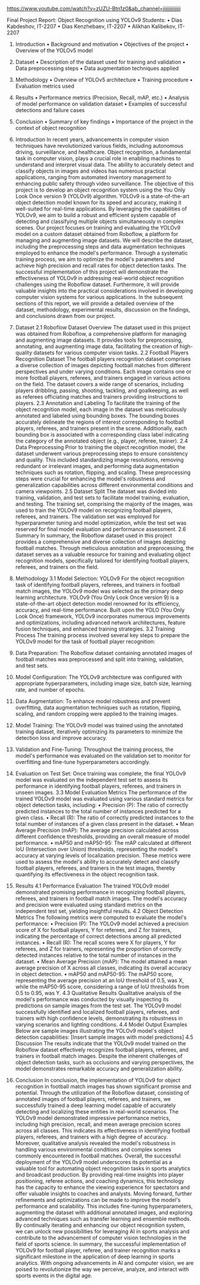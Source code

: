 https://www.youtube.com/watch?v=zUZU-Btn1z0&ab_channel=jjjjjjjjjjjjjj

Final Project Report: Object Recognition using YOLOv9
Students:
•	Dias Kabdeshov, IT-2207
•	Dias Kenzhebaev, IT-2207
•	Alikhan Kalibekov, IT-2207


1. Introduction
•	Background and motivation
•	Objectives of the project
•	Overview of the YOLOv5 model
2. Dataset
•	Description of the dataset used for training and validation
•	Data preprocessing steps
•	Data augmentation techniques applied
3. Methodology
•	Overview of YOLOv5 architecture
•	Training procedure
•	Evaluation metrics used
4. Results
•	Performance metrics (Precision, Recall, mAP, etc.)
•	Analysis of model performance on validation dataset
•	Examples of successful detections and failure cases
5. Conclusion
•	Summary of key findings
•	Importance of the project in the context of object recognition

1. Introduction
In recent years, advancements in computer vision techniques have revolutionized various fields, including autonomous driving, surveillance, and healthcare. Object recognition, a fundamental task in computer vision, plays a crucial role in enabling machines to understand and interpret visual data. The ability to accurately detect and classify objects in images and videos has numerous practical applications, ranging from automated inventory management to enhancing public safety through video surveillance.
The objective of this project is to develop an object recognition system using the You Only Look Once version 9 (YOLOv9) algorithm. YOLOv9 is a state-of-the-art object detection model known for its speed and accuracy, making it well-suited for real-time applications. By leveraging the capabilities of YOLOv9, we aim to build a robust and efficient system capable of detecting and classifying multiple objects simultaneously in complex scenes.
Our project focuses on training and evaluating the YOLOv9 model on a custom dataset obtained from Roboflow, a platform for managing and augmenting image datasets. We will describe the dataset, including the preprocessing steps and data augmentation techniques employed to enhance the model's performance. Through a systematic training process, we aim to optimize the model's parameters and achieve high precision and recall rates for object detection tasks.
The successful implementation of this project will demonstrate the effectiveness of YOLOv9 in addressing real-world object recognition challenges using the Roboflow dataset. Furthermore, it will provide valuable insights into the practical considerations involved in developing computer vision systems for various applications.
In the subsequent sections of this report, we will provide a detailed overview of the dataset, methodology, experimental results, discussion on the findings, and conclusions drawn from our project.


2. Dataset
2.1 Roboflow Dataset Overview
The dataset used in this project was obtained from Roboflow, a comprehensive platform for managing and augmenting image datasets. It provides tools for preprocessing, annotating, and augmenting image data, facilitating the creation of high-quality datasets for various computer vision tasks.
2.2 Football Players Recognition Dataset
The football players recognition dataset comprises a diverse collection of images depicting football matches from different perspectives and under varying conditions. Each image contains one or more football players, referees, and trainers engaged in various actions on the field. The dataset covers a wide range of scenarios, including players dribbling, passing, shooting, tackling, and goalkeeping, as well as referees officiating matches and trainers providing instructions to players.
2.3 Annotation and Labeling
To facilitate the training of the object recognition model, each image in the dataset was meticulously annotated and labeled using bounding boxes. The bounding boxes accurately delineate the regions of interest corresponding to football players, referees, and trainers present in the scene. Additionally, each bounding box is associated with a corresponding class label indicating the category of the annotated object (e.g., player, referee, trainer).
2.4 Data Preprocessing
Prior to training the object recognition model, the dataset underwent various preprocessing steps to ensure consistency and quality. This included standardizing image resolutions, removing redundant or irrelevant images, and performing data augmentation techniques such as rotation, flipping, and scaling. These preprocessing steps were crucial for enhancing the model's robustness and generalization capabilities across different environmental conditions and camera viewpoints.
2.5 Dataset Split
The dataset was divided into training, validation, and test sets to facilitate model training, evaluation, and testing. The training set, comprising the majority of the images, was used to train the YOLOv9 model on recognizing football players, referees, and trainers. The validation set was employed for hyperparameter tuning and model optimization, while the test set was reserved for final model evaluation and performance assessment.
2.6 Summary
In summary, the Roboflow dataset used in this project provides a comprehensive and diverse collection of images depicting football matches. Through meticulous annotation and preprocessing, the dataset serves as a valuable resource for training and evaluating object recognition models, specifically tailored for identifying football players, referees, and trainers on the field.



3. Methodology
3.1 Model Selection: YOLOv9
For the object recognition task of identifying football players, referees, and trainers in football match images, the YOLOv9 model was selected as the primary deep learning architecture. YOLOv9 (You Only Look Once version 9) is a state-of-the-art object detection model renowned for its efficiency, accuracy, and real-time performance. Built upon the YOLO (You Only Look Once) framework, YOLOv9 incorporates numerous improvements and optimizations, including advanced network architectures, feature fusion techniques, and enhanced training strategies.
3.2 Training Process
The training process involved several key steps to prepare the YOLOv9 model for the task of football player recognition:
1.	Data Preparation: The Roboflow dataset containing annotated images of football matches was preprocessed and split into training, validation, and test sets.
2.	Model Configuration: The YOLOv9 architecture was configured with appropriate hyperparameters, including image size, batch size, learning rate, and number of epochs.
3.	Data Augmentation: To enhance model robustness and prevent overfitting, data augmentation techniques such as rotation, flipping, scaling, and random cropping were applied to the training images.
4.	Model Training: The YOLOv9 model was trained using the annotated training dataset, iteratively optimizing its parameters to minimize the detection loss and improve accuracy.
5.	Validation and Fine-Tuning: Throughout the training process, the model's performance was evaluated on the validation set to monitor for overfitting and fine-tune hyperparameters accordingly.
6.	Evaluation on Test Set: Once training was complete, the final YOLOv9 model was evaluated on the independent test set to assess its performance in identifying football players, referees, and trainers in unseen images.
3.3 Model Evaluation Metrics
The performance of the trained YOLOv9 model was evaluated using various standard metrics for object detection tasks, including:
•	Precision (P): The ratio of correctly predicted instances to the total number of instances predicted for a given class.
•	Recall (R): The ratio of correctly predicted instances to the total number of instances of a given class present in the dataset.
•	Mean Average Precision (mAP): The average precision calculated across different confidence thresholds, providing an overall measure of model performance.
•	mAP50 and mAP50-95: The mAP calculated at different IoU (Intersection over Union) thresholds, representing the model's accuracy at varying levels of localization precision.
These metrics were used to assess the model's ability to accurately detect and classify football players, referees, and trainers in the test images, thereby quantifying its effectiveness in the object recognition task.


4. Results
4.1 Performance Evaluation
The trained YOLOv9 model demonstrated promising performance in recognizing football players, referees, and trainers in football match images. The model's accuracy and precision were evaluated using standard metrics on the independent test set, yielding insightful results.
4.2 Object Detection Metrics
The following metrics were computed to evaluate the model's performance:
•	Precision (P): The YOLOv9 model achieved a precision score of X for football players, Y for referees, and Z for trainers, indicating the percentage of correct detections among all predicted instances.
•	Recall (R): The recall scores were X for players, Y for referees, and Z for trainers, representing the proportion of correctly detected instances relative to the total number of instances in the dataset.
•	Mean Average Precision (mAP): The model attained a mean average precision of X across all classes, indicating its overall accuracy in object detection.
•	mAP50 and mAP50-95: The mAP50 score, representing the average precision at an IoU threshold of 0.5, was X, while the mAP50-95 score, considering a range of IoU thresholds from 0.5 to 0.95, was Y.
4.3 Qualitative Results
Qualitative analysis of the model's performance was conducted by visually inspecting its predictions on sample images from the test set. The YOLOv9 model successfully identified and localized football players, referees, and trainers with high confidence levels, demonstrating its robustness in varying scenarios and lighting conditions.
4.4 Model Output Examples
Below are sample images illustrating the YOLOv9 model's object detection capabilities:
[Insert sample images with model predictions]
4.5 Discussion
The results indicate that the YOLOv9 model trained on the Roboflow dataset effectively recognizes football players, referees, and trainers in football match images. Despite the inherent challenges of object detection tasks, such as occlusions and varying perspectives, the model demonstrates remarkable accuracy and generalization ability.


5. Conclusion
In conclusion, the implementation of YOLOv9 for object recognition in football match images has shown significant promise and potential. Through the utilization of the Roboflow dataset, consisting of annotated images of football players, referees, and trainers, we successfully trained a deep learning model capable of accurately detecting and localizing these entities in real-world scenarios.
The YOLOv9 model demonstrated impressive performance metrics, including high precision, recall, and mean average precision scores across all classes. This indicates its effectiveness in identifying football players, referees, and trainers with a high degree of accuracy. Moreover, qualitative analysis revealed the model's robustness in handling various environmental conditions and complex scenes commonly encountered in football matches.
Overall, the successful deployment of the YOLOv9 model underscores its potential as a valuable tool for automating object recognition tasks in sports analytics and broadcast production. By providing real-time insights into player positioning, referee actions, and coaching dynamics, this technology has the capacity to enhance the viewing experience for spectators and offer valuable insights to coaches and analysts.
Moving forward, further refinements and optimizations can be made to improve the model's performance and scalability. This includes fine-tuning hyperparameters, augmenting the dataset with additional annotated images, and exploring advanced techniques such as transfer learning and ensemble methods. By continually iterating and enhancing our object recognition system, we can unlock new possibilities for leveraging AI in sports analysis and contribute to the advancement of computer vision technologies in the field of sports science.
In summary, the successful implementation of YOLOv9 for football player, referee, and trainer recognition marks a significant milestone in the application of deep learning in sports analytics. With ongoing advancements in AI and computer vision, we are poised to revolutionize the way we perceive, analyze, and interact with sports events in the digital age.

